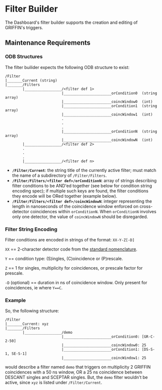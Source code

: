Filter Builder
==============

The Dashboard's filter builder supports the creation and editing of GRIFFIN's triggers.

## Maintenance Requirements

### ODB Structures

The filter builider expects the following ODB structure to exist:

```
/Filter
|_______Current (string)
|_______/Filters
        |_________________/<filter def 1>
                          |______________________orCondition0  (string array)
                          |______________________coincWindow0  (int)
                          |______________________orCondition1  (string array)
                          |______________________coincWindow1  (int)
                          .
                          .
                          .
                          |______________________orConditionN  (string array)
                          |______________________coincWindowN  (int)
        |_________________/<filter def 2>
        .
        .
        .
        |_________________/<filter def n>
```

 - **`/Filter/Current`**: the string title of the currently active filter; must match the name of a subdirectory of `/Filter/Filters`.
 - **`/Filter/Filters/<filter def>/orConditionN`**: array of strings describing filter conditions to be AND'ed together (see below for condition string encoding spec); if multiple such keys are found, the filter conditions they encode will be ORed together (example below).
 - **`/Filter/Filters/<filter def>/coincWindowN`**: integer representing the length in nanoseconds of the coincidence window enforced on cross-detector coincidences within `orConditionN`.  When `orConditionN` involves only one detector, the value of `coincWindowN` should be disregarded.

 ### Filter String Encoding

 Filter conditions are encoded in strings of the format: `XX-Y-Z[-D]`

`XX` == 2-character detector code from the [standard nomenclature](https://www.triumf.info/wiki/tigwiki/index.php/Detector_Nomenclature).

`Y` == condition type: (S)ingles, (C)oincidence or (P)rescale.

`Z` == 1 for singles, multiplicity for coincidences, or prescale factor for prescale.

`-D` (optional) == duration in ns of coincidence window.  Only present for coincidences, ie where `Y==C`.

### Example

So, the following structure:

```
/Filter
|_______Current: xyz
|_______/Filters
        |_________________/demo
                          |______________________orCondition0: [GR-C-2-50] 
                          |______________________coincWindow0: 25
                          |______________________orCondition1: [DS-S-1, SE-S-1]
                          |______________________coincWindow1: 25
```

would describe a filter named `demo` that triggers on multiplicity 2 GRIFFIN coincidences with a 50 ns window, OR a 25 ns coincidence between DESCANT singles and SCEPTAR singles. But, the `demo` filter wouldn't be active, since `xyz` is listed under `/Filter/Current`.
